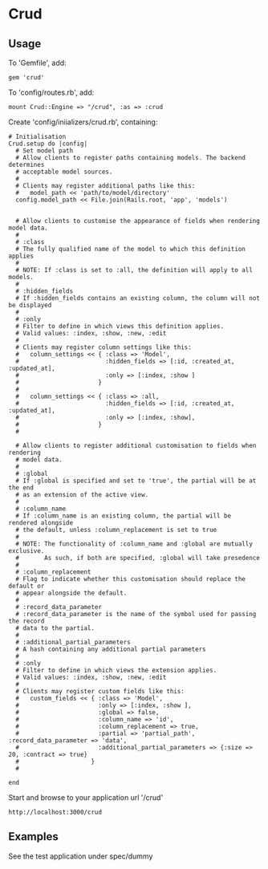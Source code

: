 # Crud

## Usage

To 'Gemfile', add:

    gem 'crud'

To 'config/routes.rb', add:

    mount Crud::Engine => "/crud", :as => :crud


Create 'config/iniializers/crud.rb', containing:

    # Initialisation
    Crud.setup do |config|
      # Set model path
      # Allow clients to register paths containing models. The backend determines
      # acceptable model sources.
      #
      # Clients may register additional paths like this:
      #   model_path << 'path/to/model/directory'
      config.model_path << File.join(Rails.root, 'app', 'models')


      # Allow clients to customise the appearance of fields when rendering model data.
      #
      # :class
      # The fully qualified name of the model to which this definition applies
      #
      # NOTE: If :class is set to :all, the definition will apply to all models.
      #
      # :hidden_fields
      # If :hidden_fields contains an existing column, the column will not be displayed
      #
      # :only
      # Filter to define in which views this definition applies.
      # Valid values: :index, :show, :new, :edit
      #
      # Clients may register column settings like this:
      #   column_settings << { :class => 'Model',
      #                        :hidden_fields => [:id, :created_at, :updated_at],
      #                        :only => [:index, :show ]
      #                      }
      #
      #   column_settings << { :class => :all,
      #                        :hidden_fields => [:id, :created_at, :updated_at],
      #                        :only => [:index, :show],
      #                      }
      #

      # Allow clients to register additional customisation to fields when rendering
      # model data.
      #
      # :global
      # If :global is specified and set to 'true', the partial will be at the end
      # as an extension of the active view.
      #
      # :column_name
      # If :column_name is an existing column, the partial will be rendered alongside
      # the default, unless :column_replacement is set to true
      #
      # NOTE: The functionality of :column_name and :global are mutually exclusive.
      #       As such, if both are specified, :global will take presedence
      #
      # :column_replacement
      # Flag to indicate whether this customisation should replace the default or
      # appear alongside the default.
      #
      # :record_data_parameter
      # :record_data_parameter is the name of the symbol used for passing the record
      # data to the partial.
      #
      # :additional_partial_parameters
      # A hash containing any additional partial parameters
      #
      # :only
      # Filter to define in which views the extension applies.
      # Valid values: :index, :show, :new, :edit
      #
      # Clients may register custom fields like this:
      #   custom_fields << { :class => 'Model',
      #                      :only => [:index, :show ],
      #                      :global => false,
      #                      :column_name => 'id',
      #                      :column_replacement => true,
      #                      :partial => 'partial_path', :record_data_parameter => 'data',
      #                      :additional_partial_parameters => {:size => 20, :contract => true}
      #                    }
      #

    end

Start and browse to your application url '/crud'

    http://localhost:3000/crud

## Examples

See the test application under spec/dummy

